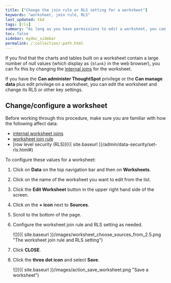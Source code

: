 ```yaml
---
title: ["Change the join rule or RLS setting for a worksheet"]
keywords: "worksheet, join rule, RLS"
last_updated: tbd
tags: [rls]
summary: "As long as you have permissions to edit a worksheet, you can always go into it and set a different join or RLS rule."
toc: false
sidebar: mydoc_sidebar
permalink: /:collection/:path.html
---
```


If you find that the charts and tables built on a worksheet contain a large
number of null values (which display as `{blank}` in the web browser), you can
fix this by changing the [internal joins](mod-ws-internal-joins.html#) for the
worksheet.

If you have the **Can administer ThoughtSpot** privilege or the **Can manage data** plus edit privilege on a worksheet, you can
edit the worksheet and change its RLS or other key settings.

## Change/configure a worksheet

Before working through this procedure, make sure you are familiar with how the
following affect data:

* [internal worksheet joins](mod-ws-internal-joins.html#)
* [worksheet join rule](progressive-joins.html#)
* [row level security (RLS)]({{ site.baseurl }}/admin/data-security/set-rls.html#)

To configure these values for a worksheet:

1. Click on **Data** on the top navigation bar and then on **Worksheets**.

2. Click on the name of the worksheet you want to edit from the list.

3. Click the **Edit Worksheet** button in the upper right hand side of the screen.

4. Click on the **+ icon** next to **Sources**.

5. Scroll to the bottom of the page.

5. Configure the worksheet join rule and RLS setting as needed.

     ![]({{ site.baseurl }}/images/worksheet_choose_sources_from_2.5.png "The worksheet join rule and RLS setting")

6. Click **CLOSE**.

7. Click the **three dot icon** and select **Save**.

    ![]({{ site.baseurl }}/images/action_save_worksheet.png "Save a worksheet")
